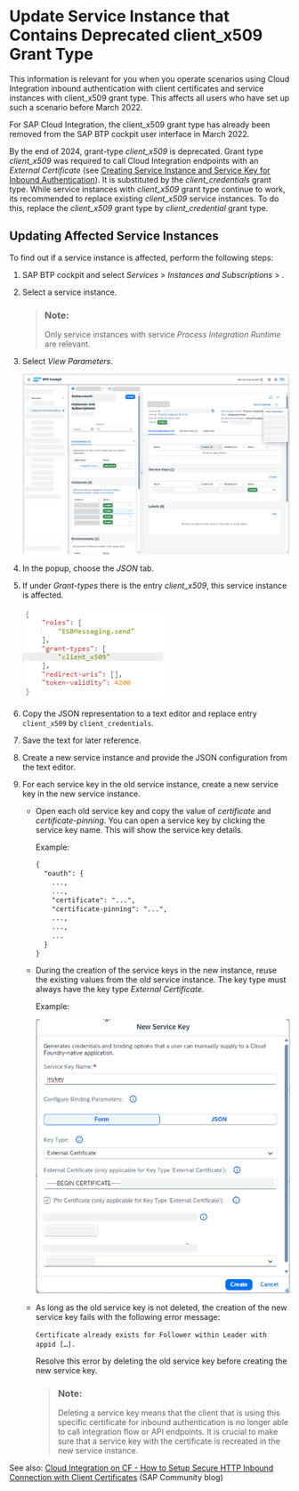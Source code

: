 <!-- loio0a383737f6cd4abfb3f1c58680747152 -->

# Update Service Instance that Contains Deprecated client\_x509 Grant Type

This information is relevant for you when you operate scenarios using Cloud Integration inbound authentication with client certificates and service instances with client\_x509 grant type. This affects all users who have set up such a scenario before March 2022.

For SAP Cloud Integration, the client\_x509 grant type has already been removed from the SAP BTP cockpit user interface in March 2022.

By the end of 2024, grant-type *client\_x509* is deprecated. Grant type *client\_x509* was required to call Cloud Integration endpoints with an *External Certificate* \(see [Creating Service Instance and Service Key for Inbound Authentication](creating-service-instance-and-service-key-for-inbound-authentication-19af5e2.md)\). It is substituted by the *client\_credentials* grant type. While service instances with *client\_x509* grant type continue to work, its recommended to replace existing *client\_x509* service instances. To do this, replace the *client\_x509* grant type by *client\_credential* grant type.



<a name="loio0a383737f6cd4abfb3f1c58680747152__section_osh_w33_rcc"/>

## Updating Affected Service Instances

To find out if a service instance is affected, perform the following steps:

1.  SAP BTP cockpit and select *Services* \> *Instances and Subscriptions* \> *.* 

2.  Select a service instance.

    > ### Note:  
    > Only service instances with service *Process Integration Runtime* are relevant.

3.  Select *View Parameters*.

    ![](images/grant-type-01_20fac43.png)

4.  In the popup, choose the *JSON* tab.

5.  If under *Grant-types* there is the entry *client\_x509*, this service instance is affected.

    ![](images/grant-type-02_0e87127.png)

6.  Copy the JSON representation to a text editor and replace entry `client_x509` by `client_credentials`.

7.  Save the text for later reference.

8.  Create a new service instance and provide the JSON configuration from the text editor.

9.  For each service key in the old service instance, create a new service key in the new service instance.

    -   Open each old service key and copy the value of *certificate* and *certificate-pinning*. You can open a service key by clicking the service key name. This will show the service key details.

        Example:

        ```
        {
          "oauth": {
            ...,
            ...,
            "certificate": "...",
            "certificate-pinning": "...",
            ...,
            ...,
            ...
          }
        }
        ```

    -   During the creation of the service keys in the new instance, reuse the existing values from the old service instance. The key type must always have the key type *External Certificate*.

        Example:

        ![](images/grant-type-04_b17141e.png)

    -   As long as the old service key is not deleted, the creation of the new service key fails with the following error message:

        `Certificate already exists for Follower within Leader with appid […].`

        Resolve this error by deleting the old service key before creating the new service key.

        > ### Note:  
        > Deleting a service key means that the client that is using this specific certificate for inbound authentication is no longer able to call integration flow or API endpoints. It is crucial to make sure that a service key with the certificate is recreated in the new service instance.



See also: [Cloud Integration on CF - How to Setup Secure HTTP Inbound Connection with Client Certificates](https://community.sap.com/t5/technology-blogs-by-sap/cloud-integration-on-cf-how-to-setup-secure-http-inbound-connection-with/ba-p/13393777) \(SAP Community blog\)

